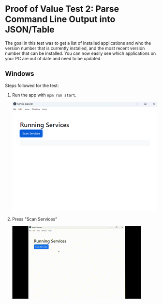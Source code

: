 # Proof of Value Test 2: Parse Command Line Output into JSON/Table

The goal in this test was to get a list of installed applications and who the version number that is currently installed, and the most recent version number that can be installed. You can now easily see which applications on your PC are out of date and need to be updated.

## Windows

Steps followed for the test:

1. Run the app with `npm run start`.

   ![Starting up the app on Windows](../../resources/docImages/PoVTest1-Windows-1.png)

2. Press "Scan Services"

   ![Running services scanner on Windows](../../resources/docImages/PoVTest3-WIndows-1.gif)

